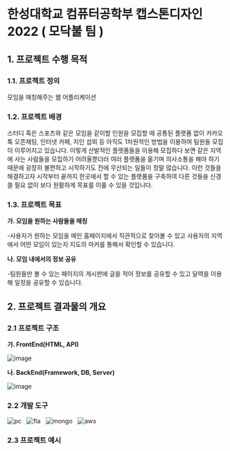 # 한성대학교 컴퓨터공학부 캡스톤디자인 2022 ( 모닥불 팀 )
## 1. 프로젝트 수행 목적


### 1.1. 프로젝트 정의
모임을 매칭해주는 웹 어플리케이션


### 1.2. 프로젝트 배경
스터디 혹은 스포츠와 같은 모임을 같이할 인원을 모집할 때 공통된 플랫폼 없이 카카오톡 오픈채팅, 인터넷 카페, 지인 섭외 등 아직도 1차원적인 방법을 이용하여 팀원들 모집이 이루어지고 있습니다. 이렇게 산발적인 플랫폼들을 이용해 모집하다 보면 같은 지역에 사는 사람들을 모집하기 어려울뿐더러 여러 플랫폼을 옮기며 의사소통을 해야 하기 때문에 굉장히 불편하고 시작하기도 전에 무산되는 일들이 정말 많습니다. 이런 것들을 해결하고자 시작부터 끝까지 한곳에서 할 수 있는 플랫폼을 구축하여 다른 것들을 신경 쓸 필요 없이 보다 원활하게 목표를 이룰 수 있을 것입니다.


### 1.3. 프로젝트 목표
**가. 모임을 원하는 사람들을 매칭**

-사용자가 원하는 모임을 메인 홈페이지에서 직관적으로 찾아볼 수 있고 사용자의 지역에서 어떤 모임이 있는지 지도의 마커를 통해서 확인할 수 있습니다.


**나. 모임 내에서의 정보 공유**

-팀원들만 볼 수 있는 페이지의 게시판에 글을 적어 정보를 공유할 수 있고 달력을 이용해 일정을 공유할 수 있습니다. 


## 2. 프로젝트 결과물의 개요
### 2.1 프로젝트 구조
**가. FrontEnd(HTML, API)**

![image](https://user-images.githubusercontent.com/57788781/170709826-8cdbcf7b-78c2-4c37-84c2-a08c484479c8.png)


**나. BackEnd(Framework, DB, Server)**

![image](https://user-images.githubusercontent.com/57788781/170709837-bb4ce0f7-1c4b-4ed9-afb3-3c568e5c8b74.png)


### 2.2 개발 도구
![pc](https://user-images.githubusercontent.com/57788781/170712353-49c92851-e3de-4b61-839a-a557322d27a4.jpeg) &nbsp;
![fla](https://user-images.githubusercontent.com/57788781/170712359-9d6a48c8-f16a-4fb1-84be-be733a1ad1ca.png) &nbsp;
![mongo](https://user-images.githubusercontent.com/57788781/170712369-acf8ad02-b8c2-4e3d-9269-881945741f18.png) &nbsp;
![aws](https://user-images.githubusercontent.com/57788781/170712375-c196dffb-6617-4188-b13b-68e6536dbe1d.png) &nbsp;


### 2.3 프로젝트 예시
